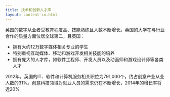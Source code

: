```yaml
---
title: 技术和创新人才库
layout: content-cn.html
---
```


英国的数字从业者受教育程度高、技能熟练且人数不断增长。英国的大学在与行业合作的质量方面位居全球第二，且英国：

-	拥有大约12万数字媒体相关专业的学生
-	特别重视互动媒体、移动和游戏开发相关技能的培养
-	拥有庞大的人才库，如软件工程师、开发人员以及动画师和游戏设计师等各类人才

2012年，英国的IT、软件和计算机服务相关职位为791,000个，约占创意产业从业人数的31%。创意科技领域对就业人员的需求仍在不断增长，2014年的增长率将近20%